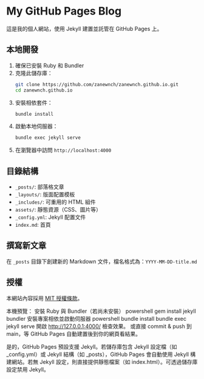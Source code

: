 # My GitHub Pages Blog

這是我的個人網站，使用 Jekyll 建置並託管在 GitHub Pages 上。

## 本地開發

1. 確保已安裝 Ruby 和 Bundler
2. 克隆此儲存庫：
   ```bash
   git clone https://github.com/zanewnch/zanewnch.github.io.git
   cd zanewnch.github.io
   ```
3. 安裝相依套件：
   ```bash
   bundle install
   ```
4. 啟動本地伺服器：
   ```bash
   bundle exec jekyll serve
   ```
5. 在瀏覽器中訪問 `http://localhost:4000`

## 目錄結構

- `_posts/`: 部落格文章
- `_layouts/`: 版面配置模板
- `_includes/`: 可重用的 HTML 組件
- `assets/`: 靜態資源（CSS、圖片等）
- `_config.yml`: Jekyll 配置文件
- `index.md`: 首頁

## 撰寫新文章

在 `_posts` 目錄下創建新的 Markdown 文件，檔名格式為：`YYYY-MM-DD-title.md`

## 授權

本網站內容採用 [MIT 授權條款](LICENSE)。


本機預覽：
安裝 Ruby 與 Bundler（若尚未安裝）
powershell
gem install jekyll bundler
安裝專案相依並啟動伺服器
powershell
bundle install
bundle exec jekyll serve
開啟 http://127.0.0.1:4000/ 檢查效果。
或直接 commit & push 到 main，等 GitHub Pages 自動建置後到你的網頁看結果。


是的，GitHub Pages 預設支援 Jekyll。若儲存庫包含 Jekyll 設定檔（如 _config.yml）或 Jekyll 結構（如 _posts），GitHub Pages 會自動使用 Jekyll 構建網站。若無 Jekyll 設定，則直接提供靜態檔案（如 index.html）。可透過儲存庫設定禁用 Jekyll。